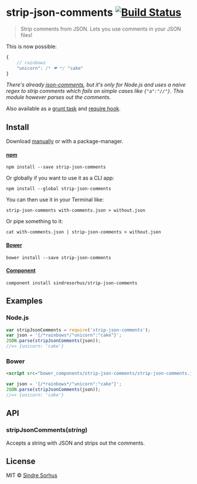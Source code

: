 # strip-json-comments [![Build Status](https://secure.travis-ci.org/sindresorhus/strip-json-comments.png?branch=master)](http://travis-ci.org/sindresorhus/strip-json-comments)

> Strip comments from JSON. Lets you use comments in your JSON files!

This is now possible:

```js
{
	// rainbows
	"unicorn": /* ❤ */ "cake"
}
```

*There's already [json-comments](https://npmjs.org/package/json-comments), but it's only for Node.js and uses a naive regex to strip comments which fails on simple cases like `{"a":"//"}`. This module however parses out the comments.*

Also available as a [grunt task](https://github.com/sindresorhus/grunt-strip-json-comments) and [require hook](https://github.com/uTest/autostrip-json-comments).

## Install

Download [manually](https://github.com/sindresorhus/strip-json-comments/releases) or with a package-manager.

#### [npm](https://npmjs.org/package/strip-json-comments)

```
npm install --save strip-json-comments
```

Or globally if you want to use it as a CLI app:

```
npm install --global strip-json-comments
```

You can then use it in your Terminal like:

```
strip-json-comments with-comments.json > without.json
```

Or pipe something to it:

```
cat with-comments.json | strip-json-comments > without.json
```

#### [Bower](http://bower.io)

```
bower install --save strip-json-comments
```

#### [Component](https://github.com/component/component)

```
component install sindresorhus/strip-json-comments
```


## Examples

### Node.js

```js
var stripJsonComments = require('strip-json-comments');
var json = '{/*rainbows*/"unicorn":"cake"}';
JSON.parse(stripJsonComments(json));
//=> {unicorn: 'cake'}
```

### Bower

```html
<script src="bower_components/strip-json-comments/strip-json-comments.js"></script>
```

```js
var json = '{/*rainbows*/"unicorn":"cake"}';
JSON.parse(stripJsonComments(json));
//=> {unicorn: 'cake'}
```


## API

### stripJsonComments(*string*)

Accepts a string with JSON and strips out the comments.


## License

MIT © [Sindre Sorhus](http://sindresorhus.com)
